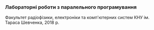 ### Лабораторні роботи з паралельного програмування
Факультет радіофізики, електроніки та комп'ютерних систем КНУ ім. Тараса Шевченка, 2018 р.
